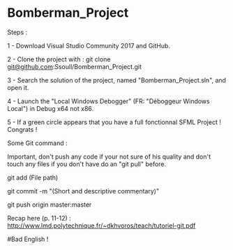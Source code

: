 ﻿# Bomberman_Project

Steps :

1 - Download Visual Studio Community 2017 and GitHub.

2 - Clone the project with : git clone git@github.com:Ssoull/Bomberman_Project.git

3 - Search the solution of the project, named "Bomberman_Project.sln", and open it.

4 - Launch the "Local Windows Debogger" (FR: "Déboggeur Windows Local") in Debug x64 not x86.

5 - If a green circle appears that you have a full fonctionnal SFML Project ! Congrats !


Some Git command :

Important, don't push any code if your not sure of his quality and don't touch any files if you don't have do an "git pull" before.

git add (File path)

git commit -m "(Short and descriptive commentary)"

git push origin master:master

Recap here (p. 11-12) : http://www.lmd.polytechnique.fr/~dkhvoros/teach/tutoriel-git.pdf 

#Bad English !
